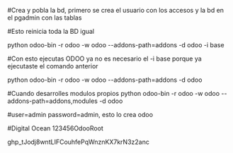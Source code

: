 
#Crea y pobla la bd, primero se crea el usuario con los accesos y la bd en el pgadmin con las tablas

#Esto reinicia toda la BD igual

python odoo-bin -r odoo -w odoo --addons-path=addons -d odoo -i base

#Con esto ejecutas ODOO ya no es necesario el -i base porque ya ejecutaste el comando anterior 

python odoo-bin -r odoo -w odoo --addons-path=addons -d odoo 

#Cuando desarrolles modulos propios
python odoo-bin -r odoo -w odoo --addons-path=addons,modules -d odoo 



#user=admin password=admin, esto lo crea odoo


#Digital Ocean
123456OdooRoot



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
